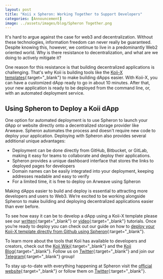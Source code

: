 ```yaml
---
layout: post
title: "Koii x Spheron: Working Together to Support Developers"
categories: [Announcement]
image: ../assets/images/blog/Spheron Together.png
---
```


It's hard to argue against the case for web3 and decentralization. Without these technologies, information freedom can never really be guaranteed. Despite knowing this, however, we continue to live in a predominantly Web2 oriented world. Why is there resistance to decentralization, and what are we doing to actively mitigate it?

One reason for this resistance is that building decentralized applications is challenging. That's why Koii is building tools like the [Koii-X templates](https://docs.koii.network/build-dapps-with-koii/welcome-to-koii-x){:target="\_blank"} to make building dApps easier. With Koii-X, you can have a customized dApp ready to go in about 10 minutes. After that, your new application is ready to be deployed from the command line, or, with an automated deployment service.

## Using Spheron to Deploy a Koii dApp

One option for automated deployment is to use Spheron to launch your dApp or website directly onto a decentralized storage provider like Arweave. Spheron automates the process and doesn't require new code to deploy your application. Deploying with Spheron also provides several additional unique advantages:

- Deployment can be done directly from GitHub, Bitbucket, or GitLab, making it easy for teams to collaborate and deploy their applications.
- Spheron provides a unique dashboard interface that stores the links to deployed pages for developers
- Domain names can be easily integrated into your deployment, keeping addresses readable and easy to verify
- For a limited time, it is free to deploy on Arweave using Spheron

Making dApps easier to build and deploy is essential to attracting more developers and users to Web3. We’re excited to be working alongside Spheron to make building and deploying decentralized applications easier than ever before.

To see how easy it can be to develop a dApp using a Koii-X template please see our [written](https://blog.koii.network/Deploy-your-own-crowdfunding-portal-in-10-minutes-using-Koii-X/){:target="\_blank"} or [video](https://www.youtube.com/watch?v=PBJDM_ZY2WI){:target="\_blank"} tutorials. Once you’re ready to deploy you can check out our guide on how to [deploy your Koii-X template directly from Github using Spheron](https://blog.koii.network/Deploying-your-Koii-X-template-with-Spheron/){:target="\_blank"}.

To learn more about the tools that Koii has available to developers and creators, check out the [Koii Wiki](http://docs.koii.network){:target="\_blank"} and the [Koii Blog](https://blog.koii.network){:target="\_blank"}. Follow us on [Twitter](https://twitter.com/KoiiNetwork){:target="\_blank"} and join our [Telegram](https://t.me/koiinetwork){:target="\_blank"} group!

To stay up-to-date with everything happening at Spheron visit the [official website](https://spheron.network/){:target="\_blank"} or follow them on [Twitter](https://twitter.com/SpheronHQ){:target="\_blank"}.
